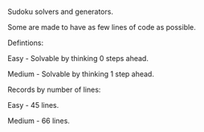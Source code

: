 Sudoku solvers and generators.

Some are made to have as few lines of code as possible.


Defintions:

Easy - Solvable by thinking 0 steps ahead.

Medium - Solvable by thinking 1 step ahead.


Records by number of lines:

Easy - 45 lines.

Medium - 66 lines.
